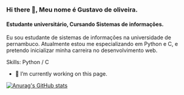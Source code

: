 ### Hi there 👋, Meu nome é Gustavo de oliveira.
#### Estudante universitário, Cursando Sistemas de informações.

Eu sou estudante de sistemas de informações na universidade de pernambuco. Atualmente estou me especializando em Python e C, e pretendo inicializar minha carreira no desenvolvimento web.

Skills: Python / C

- 🔭 I’m currently working on this page. 

[![Anurag's GitHub stats](https://github-readme-stats.vercel.app/api?username=Gustavoo151)](https://github.com/anuraghazra/github-readme-stats)



